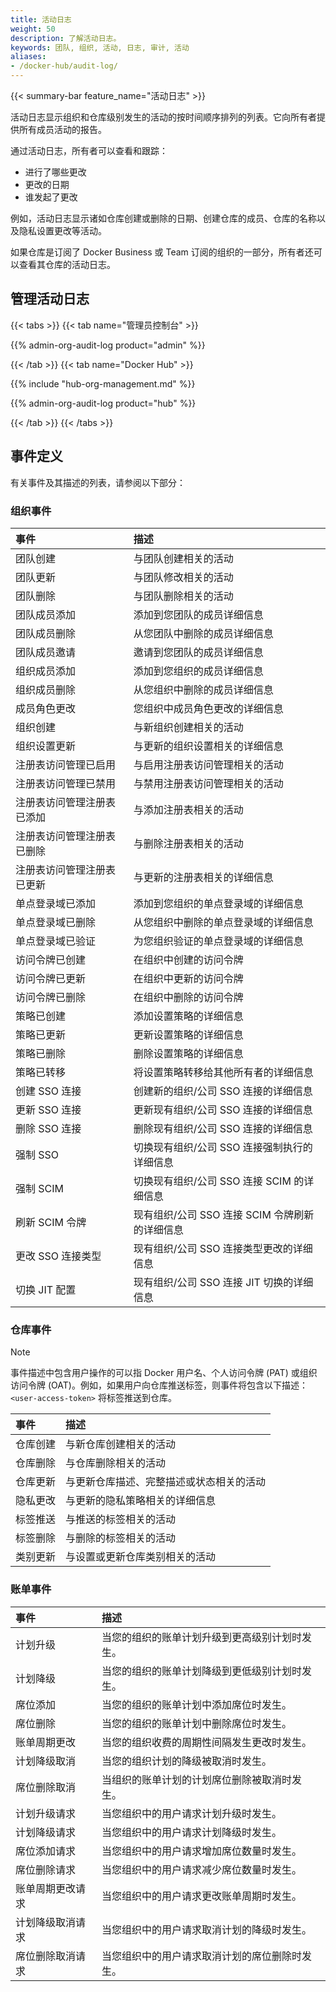 ```yaml
---
title: 活动日志
weight: 50
description: 了解活动日志。
keywords: 团队, 组织, 活动, 日志, 审计, 活动
aliases:
- /docker-hub/audit-log/
---
```


{{< summary-bar feature_name="活动日志" >}}

活动日志显示组织和仓库级别发生的活动的按时间顺序排列的列表。它向所有者提供所有成员活动的报告。

通过活动日志，所有者可以查看和跟踪：
 - 进行了哪些更改
 - 更改的日期
 - 谁发起了更改

例如，活动日志显示诸如仓库创建或删除的日期、创建仓库的成员、仓库的名称以及隐私设置更改等活动。

如果仓库是订阅了 Docker Business 或 Team 订阅的组织的一部分，所有者还可以查看其仓库的活动日志。

## 管理活动日志

{{< tabs >}}
{{< tab name="管理员控制台" >}}

{{% admin-org-audit-log product="admin" %}}

{{< /tab >}}
{{< tab name="Docker Hub" >}}

{{% include "hub-org-management.md" %}}

{{% admin-org-audit-log product="hub" %}}

{{< /tab >}}
{{< /tabs >}}

## 事件定义

有关事件及其描述的列表，请参阅以下部分：

### 组织事件

| 事件                                                          | 描述                                   |
|:------------------------------------------------------------------|:------------------------------------------------|
| 团队创建 | 与团队创建相关的活动 |
| 团队更新 | 与团队修改相关的活动 |
| 团队删除 | 与团队删除相关的活动 |
| 团队成员添加 | 添加到您团队的成员详细信息 |
| 团队成员删除 | 从您团队中删除的成员详细信息 |
| 团队成员邀请 | 邀请到您团队的成员详细信息 |
| 组织成员添加 | 添加到您组织的成员详细信息 |
| 组织成员删除 | 从您组织中删除的成员详细信息 |
| 成员角色更改 | 您组织中成员角色更改的详细信息 |
| 组织创建 | 与新组织创建相关的活动 |
| 组织设置更新 | 与更新的组织设置相关的详细信息 |
| 注册表访问管理已启用 | 与启用注册表访问管理相关的活动 |
| 注册表访问管理已禁用 | 与禁用注册表访问管理相关的活动 |
| 注册表访问管理注册表已添加 | 与添加注册表相关的活动 |
| 注册表访问管理注册表已删除 | 与删除注册表相关的活动 |
| 注册表访问管理注册表已更新 | 与更新的注册表相关的详细信息 |
| 单点登录域已添加 | 添加到您组织的单点登录域的详细信息 |
| 单点登录域已删除 | 从您组织中删除的单点登录域的详细信息 |
| 单点登录域已验证 | 为您组织验证的单点登录域的详细信息 |
| 访问令牌已创建 | 在组织中创建的访问令牌 |
| 访问令牌已更新 | 在组织中更新的访问令牌 |
| 访问令牌已删除 | 在组织中删除的访问令牌 |
| 策略已创建 | 添加设置策略的详细信息 |
| 策略已更新 | 更新设置策略的详细信息 |
| 策略已删除 | 删除设置策略的详细信息 |
| 策略已转移 | 将设置策略转移给其他所有者的详细信息 |
| 创建 SSO 连接 | 创建新的组织/公司 SSO 连接的详细信息 |
| 更新 SSO 连接 | 更新现有组织/公司 SSO 连接的详细信息 |
| 删除 SSO 连接 | 删除现有组织/公司 SSO 连接的详细信息 |
| 强制 SSO | 切换现有组织/公司 SSO 连接强制执行的详细信息 |
| 强制 SCIM | 切换现有组织/公司 SSO 连接 SCIM 的详细信息 |
| 刷新 SCIM 令牌 | 现有组织/公司 SSO 连接 SCIM 令牌刷新的详细信息 |
| 更改 SSO 连接类型 | 现有组织/公司 SSO 连接类型更改的详细信息 |
| 切换 JIT 配置 | 现有组织/公司 SSO 连接 JIT 切换的详细信息 |

### 仓库事件

> [!NOTE]
>
> 事件描述中包含用户操作的可以指 Docker 用户名、个人访问令牌 (PAT) 或组织访问令牌 (OAT)。例如，如果用户向仓库推送标签，则事件将包含以下描述：`<user-access-token>` 将标签推送到仓库。

| 事件                                                          | 描述                                   |
|:------------------------------------------------------------------|:------------------------------------------------|
| 仓库创建 | 与新仓库创建相关的活动 |
| 仓库删除 | 与仓库删除相关的活动 |
| 仓库更新 | 与更新仓库描述、完整描述或状态相关的活动 |
| 隐私更改 | 与更新的隐私策略相关的详细信息 |
| 标签推送 | 与推送的标签相关的活动 |
| 标签删除 | 与删除的标签相关的活动 |
| 类别更新 | 与设置或更新仓库类别相关的活动 |

### 账单事件

| 事件                                                          | 描述                                   |
|:------------------------------------------------------------------|:------------------------------------------------|
| 计划升级 | 当您的组织的账单计划升级到更高级别计划时发生。|
| 计划降级 | 当您的组织的账单计划降级到更低级别计划时发生。 |
| 席位添加 | 当您的组织的账单计划中添加席位时发生。 |
| 席位删除 | 当您的组织的账单计划中删除席位时发生。 |
| 账单周期更改 | 当您的组织收费的周期性间隔发生更改时发生。|
| 计划降级取消 | 当您的组织计划的降级被取消时发生。|
| 席位删除取消 | 当组织的账单计划的计划席位删除被取消时发生。 |
| 计划升级请求 | 当您组织中的用户请求计划升级时发生。 |
| 计划降级请求 | 当您组织中的用户请求计划降级时发生。 |
| 席位添加请求 | 当您组织中的用户请求增加席位数量时发生。 |
| 席位删除请求 | 当您组织中的用户请求减少席位数量时发生。 |
| 账单周期更改请求 | 当您组织中的用户请求更改账单周期时发生。 |
| 计划降级取消请求 | 当您组织中的用户请求取消计划的降级时发生。 |
| 席位删除取消请求 | 当您组织中的用户请求取消计划的席位删除时发生。 |